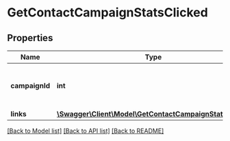 # GetContactCampaignStatsClicked

## Properties
Name | Type | Description | Notes
------------ | ------------- | ------------- | -------------
**campaignId** | **int** | ID of the campaign which generated the event | 
**links** | [**\Swagger\Client\Model\GetContactCampaignStatsLinks[]**](GetContactCampaignStatsLinks.md) |  | 

[[Back to Model list]](../README.md#documentation-for-models) [[Back to API list]](../README.md#documentation-for-api-endpoints) [[Back to README]](../README.md)


